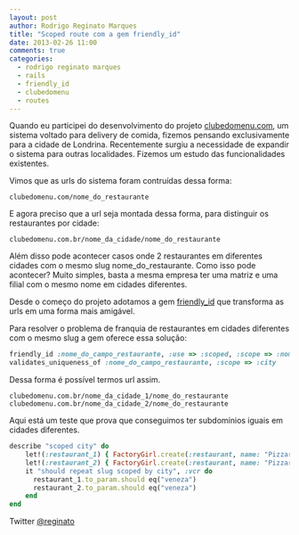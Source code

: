 ```yaml
---
layout: post
author: Rodrigo Reginato Marques
title: "Scoped route com a gem friendly_id"
date: 2013-02-26 11:00
comments: true
categories:
  - rodrigo reginato marques
  - rails
  - friendly_id
  - clubedomenu
  - routes
---
```


Quando eu participei do desenvolvimento do projeto [clubedomenu.com](http://clubedomenu.com), um sistema voltado para delivery de comida, fizemos pensando exclusivamente para a cidade de Londrina. 
Recentemente surgiu a necessidade de expandir o sistema para outras localidades.
Fizemos um estudo das funcionalidades existentes. 
<!-- more -->

Vimos que as urls do sistema foram contruídas dessa forma:

```
clubedomenu.com/nome_do_restaurante
```

E agora preciso que a url seja montada dessa forma, para distinguir os restaurantes por cidade:

```
clubedomenu.com.br/nome_da_cidade/nome_do_restaurante
```

Além disso pode acontecer casos onde 2 restaurantes em diferentes cidades com o mesmo slug nome_do_restaurante. Como isso pode acontecer? Muito simples, basta a mesma empresa ter uma matriz e uma filial com o mesmo nome em cidades diferentes.

Desde o começo do projeto adotamos a gem [friendly_id](https://github.com/norman/friendly_id) que transforma as urls em uma forma mais amigável.

Para resolver o problema de franquia de restaurantes em cidades diferentes com o mesmo slug a gem oferece essa solução:

```ruby
friendly_id :nome_do_campo_restaurante, :use => :scoped, :scope => :nome_do_campo_cidade.
validates_uniqueness_of :nome_do_campo_restaurante, :scope => :city
```

Dessa forma é possível termos url assim.

```
clubedomenu.com.br/nome_da_cidade_1/nome_do_restaurante
clubedomenu.com.br/nome_da_cidade_2/nome_do_restaurante
```

Aqui está um teste que prova que conseguimos ter subdomínios iguais em cidades diferentes.

```ruby
describe "scoped city" do
    let!(:restaurant_1) { FactoryGirl.create(:restaurant, name: "Pizzaria Boa", city: "Maringa", subdomain: "veneza") }
    let!(:restaurant_2) { FactoryGirl.create(:restaurant, name: "Pizzaria Boa", city: "Londrina", subdomain: "veneza") }
    it "should repeat slug scoped by city", :vcr do
      restaurant_1.to_param.should eq("veneza")
      restaurant_2.to_param.should eq("veneza")
    end
end
```

Twitter [@reginato](http://twitter.com/reginato)